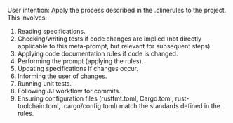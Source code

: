 User intention: Apply the process described in the .clinerules to the project.
This involves:

1. Reading specifications.
2. Checking/writing tests if code changes are implied (not directly applicable
   to this meta-prompt, but relevant for subsequent steps).
3. Applying code documentation rules if code is changed.
4. Performing the prompt (applying the rules).
5. Updating specifications if changes occur.
6. Informing the user of changes.
7. Running unit tests.
8. Following JJ workflow for commits.
9. Ensuring configuration files (rustfmt.toml, Cargo.toml, rust-toolchain.toml,
   .cargo/config.toml) match the standards defined in the rules.
